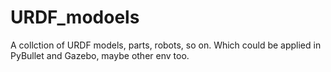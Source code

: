 # URDF_modoels
  
A collction of URDF models, parts, robots, so on. Which could be applied in PyBullet and Gazebo, maybe other env too.
